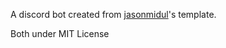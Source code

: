A discord bot created from [jasonmidul](https://github.com/jasonmidul)'s template.

Both under MIT License
